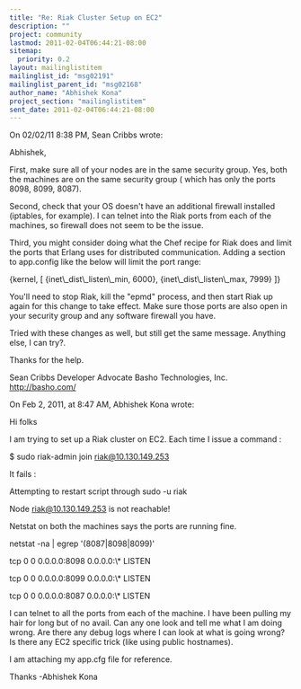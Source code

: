 ```yaml
---
title: "Re: Riak Cluster Setup on EC2"
description: ""
project: community
lastmod: 2011-02-04T06:44:21-08:00
sitemap:
  priority: 0.2
layout: mailinglistitem
mailinglist_id: "msg02191"
mailinglist_parent_id: "msg02168"
author_name: "Abhishek Kona"
project_section: "mailinglistitem"
sent_date: 2011-02-04T06:44:21-08:00
---
```


On 02/02/11 8:38 PM, Sean Cribbs wrote:

Abhishek,

First, make sure all of your nodes are in the same security group.
Yes, both the machines are on the same security group ( which has only 
the ports 8098, 8099, 8087).

 Second, check that your OS doesn't have an additional firewall installed 
(iptables, for example).
I can telnet into the Riak ports from each of the machines, so firewall 
does not seem to be the issue.

 Third, you might consider doing what the Chef recipe for Riak does and limit 
the ports that Erlang uses for distributed communication. Adding a section to 
app.config like the below will limit the port range:

{kernel, [
 {inet\\_dist\\_listen\\_min, 6000},
 {inet\\_dist\\_listen\\_max, 7999}
]}

You'll need to stop Riak, kill the "epmd" process, and then start Riak up again 
for this change to take effect. Make sure those ports are also open in your security 
group and any software firewall you have.

Tried with these changes as well, but still get the same message. 
Anything else, I can try?.

Thanks for the help.

Sean Cribbs
Developer Advocate
Basho Technologies, Inc.
http://basho.com/

On Feb 2, 2011, at 8:47 AM, Abhishek Kona wrote:


Hi folks

I am trying to set up a Riak cluster on EC2.
Each time I issue a command :

$ sudo riak-admin join riak@10.130.149.253

It fails :

Attempting to restart script through sudo -u riak

Node riak@10.130.149.253 is not reachable!


Netstat on both the machines says the ports are running fine.

netstat -na | egrep '(8087|8098|8099)'

tcp 0 0 0.0.0.0:8098 0.0.0.0:\\* LISTEN

tcp 0 0 0.0.0.0:8099 0.0.0.0:\\* LISTEN

tcp 0 0 0.0.0.0:8087 0.0.0.0:\\* LISTEN


I can telnet to all the ports from each of the machine.
I have been pulling my hair for long but of no avail.
Can any one look and tell me what I am doing wrong.
Are there any debug logs where I can look at what is going wrong?
Is there any EC2 specific trick (like using public hostnames).

I am attaching my app.cfg file for reference.

Thanks
-Abhishek Kona

